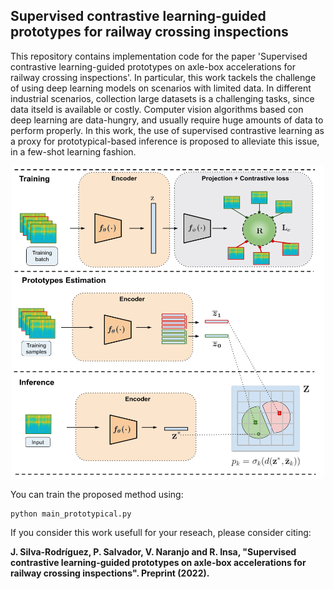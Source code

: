## Supervised contrastive learning-guided prototypes for railway crossing inspections

This repository contains implementation code for the paper 'Supervised contrastive learning-guided prototypes on axle-box accelerations for railway crossing inspections'. In particular, this work tackels the challenge of using deep learning models on scenarios with limited data. In different industrial scenarios, collection large datasets is a challenging tasks, since data itseld is available or costly. Computer vision algorithms based con deep learning are data-hungry, and usually require huge amounts of data to perform properly. In this work, the use of supervised contrastive learning as a proxy for prototypical-based inference is proposed to alleviate this issue, in a few-shot learning fashion.

<p align="center">
<img align="rigth" width="500" height="500" src="./repo_images/method.png">
</p>



You can train the proposed method using:

```
python main_prototypical.py
```

If you consider this work usefull for your reseach, please consider citing:

**J. Silva-Rodríguez, P. Salvador, V. Naranjo and R. Insa, "Supervised contrastive learning-guided prototypes on axle-box accelerations for railway crossing inspections". Preprint (2022).**
